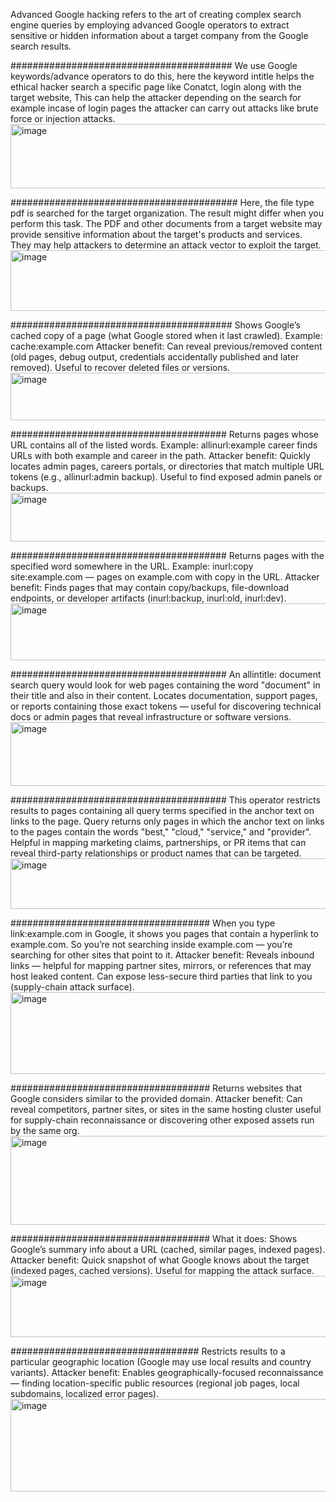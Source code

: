 Advanced Google hacking refers to the art of creating complex search engine queries by employing advanced Google operators to extract sensitive or hidden information about a target company from the Google search results.




########################################
We use Google keywords/advance operators to do this, here the keyword intitle helps the ethical hacker search a specific page like Conatct, login along with the target website, This can help the attacker depending on the search for example incase of login
pages the attacker can carry out attacks like brute force or injection attacks. 
<img width="1028" height="103" alt="image" src="https://github.com/user-attachments/assets/90f98739-99c9-45a2-a3e1-b5c3dbdb0c34" />

#########################################
Here, the file type pdf is searched for the target organization. The result might differ when you perform this task. The PDF and other documents from a target website may provide sensitive information about the target's products and services. They
may help attackers to determine an attack vector to exploit the target.
<img width="820" height="97" alt="image" src="https://github.com/user-attachments/assets/37c46198-d1c6-48a4-9f78-4897405aed5c" />

########################################
Shows Google’s cached copy of a page (what Google stored when it last crawled).
Example: cache:example.com
Attacker benefit: Can reveal previous/removed content (old pages, debug output, credentials accidentally published and later removed). Useful to recover deleted files or versions.
<img width="637" height="76" alt="image" src="https://github.com/user-attachments/assets/f31dcb74-012f-4e33-81d1-11e407f9111b" />

#######################################
Returns pages whose URL contains all of the listed words.
Example: allinurl:example career finds URLs with both example and career in the path.
Attacker benefit: Quickly locates admin pages, careers portals, or directories that match multiple URL tokens (e.g., allinurl:admin backup). Useful to find exposed admin panels or backups.
<img width="831" height="78" alt="image" src="https://github.com/user-attachments/assets/0366113e-1d21-4db1-b1d2-c0759a5ad716" />


#######################################
Returns pages with the specified word somewhere in the URL.
Example: inurl:copy site:example.com — pages on example.com with copy in the URL.
Attacker benefit: Finds pages that may contain copy/backups, file-download endpoints, or developer artifacts (inurl:backup, inurl:old, inurl:dev).
<img width="689" height="91" alt="image" src="https://github.com/user-attachments/assets/f3412d80-2918-489b-9920-7ebe416d741b" />


#######################################
An allintitle: document search query would look for web pages containing the word "document" in their title and also in their content. Locates documentation, support pages, or reports containing those exact tokens — 
useful for discovering technical docs or admin pages that reveal infrastructure or software versions.
<img width="883" height="102" alt="image" src="https://github.com/user-attachments/assets/ba251953-dd9d-490b-9434-6e80a4e89473" />


#######################################
This operator restricts results to pages containing all query terms specified in the anchor text on links to the page.
Query returns only pages in which the anchor text on links to the pages contain the words "best," "cloud," "service," and "provider". Helpful in mapping marketing claims, partnerships, 
or PR items that can reveal third-party relationships or product names that can be targeted.
<img width="1017" height="81" alt="image" src="https://github.com/user-attachments/assets/e60e9d11-7d55-4e15-a7cc-6d110b8b9ac9" />


####################################
When you type link:example.com in Google, it shows you pages that contain a hyperlink to example.com.
So you’re not searching inside example.com — you’re searching for other sites that point to it. Attacker benefit: Reveals inbound links — helpful for mapping partner sites, mirrors, or references that may host leaked content. 
Can expose less-secure third parties that link to you (supply-chain attack surface).
<img width="897" height="131" alt="image" src="https://github.com/user-attachments/assets/9ebbf928-4d63-45e3-8b85-f337dfb221a4" />


####################################
Returns websites that Google considers similar to the provided domain.
Attacker benefit: Can reveal competitors, partner sites, or sites in the same hosting cluster 
useful for supply-chain reconnaissance or discovering other exposed assets run by the same org.
<img width="889" height="142" alt="image" src="https://github.com/user-attachments/assets/b2d5bc81-239c-4849-ba47-e9baae53875b" />


####################################
What it does: Shows Google’s summary info about a URL (cached, similar pages, indexed pages).
Attacker benefit: Quick snapshot of what Google knows about the target (indexed pages, cached versions). Useful for mapping the attack surface.
<img width="905" height="98" alt="image" src="https://github.com/user-attachments/assets/ec26c535-86b1-4bc5-a60e-a421bbefc9fb" />

##################################
Restricts results to a particular geographic location (Google may use local results and country variants). Attacker benefit: Enables geographically-focused reconnaissance — 
finding location-specific public resources (regional job pages, local subdomains, localized error pages).
<img width="896" height="148" alt="image" src="https://github.com/user-attachments/assets/d6206a74-22ca-42aa-88e9-e931609c8515" />




